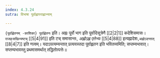```yaml
---
index: 4.3.24
sutra: विभाषा पूर्वाह्णापराह्णाभ्याम्

---
```

   `{पूर्वाह्णेतनम् -काशिका} पूर्वाह्णेतनः` इति। अह्नः पूर्वो भाग इति पूर्वादिसूत्रेणै  [[2|2|1]]  कदेशिसमासः। `राजहःसखिभ्यष्टच्`  [[5|4|91]]  इति टच् समासान्तः, _अह्नोऽह्न एतेभ्यः_ [[5|4|88]]  इत्यह्नादेशः,`अह्नोऽदन्तात्`  [[8|4|7]]  इति णत्वम्। यदाऽपत्यम्यन्तात् प्रत्ययस्तदा पूर्वाह्णतन इति भवितव्यमिति; सप्तम्यभावात्। सप्तम्यभावस्तु प्रथमासमर्थात् तद्धितोत्पत्तेः॥